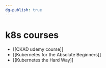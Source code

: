 ```yaml
---
dg-publish: true
---
```

# k8s courses

- [[CKAD udemy course]]
- [[Kubernetes for the Absolute Beginners]]
- [[Kubernetes the Hard Way]]